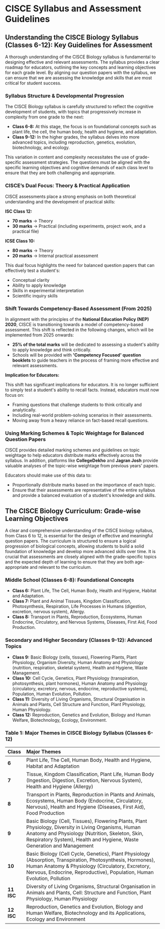 # CISCE Syllabus and Assessment Guidelines

## Understanding the CISCE Biology Syllabus (Classes 6-12): Key Guidelines for Assessment

A thorough understanding of the CISCE Biology syllabus is fundamental to designing effective and relevant assessments. The syllabus provides a clear roadmap for educators, outlining the key concepts and learning objectives for each grade level. By aligning our question papers with the syllabus, we can ensure that we are assessing the knowledge and skills that are most critical for student success.

### Syllabus Structure & Developmental Progression

The CISCE Biology syllabus is carefully structured to reflect the cognitive development of students, with topics that progressively increase in complexity from one grade to the next:

- **Class 6-8:** At this stage, the focus is on foundational concepts such as plant life, the cell, the human body, health and hygiene, and adaptation.
- **Class 9-12:** In the higher grades, the syllabus delves into more advanced topics, including reproduction, genetics, evolution, biotechnology, and ecology.

This variation in content and complexity necessitates the use of grade-specific assessment strategies. The questions must be aligned with the specific learning objectives and cognitive demands of each class level to ensure that they are both challenging and appropriate.

### CISCE’s Dual Focus: Theory & Practical Application

CISCE assessments place a strong emphasis on both theoretical understanding and the development of practical skills:

**ISC Class 12:**

- **70 marks** → Theory
- **30 marks** → Practical (including experiments, project work, and a practical file)

**ICSE Class 10:**

- **80 marks** → Theory
- **20 marks** → Internal practical assessment

This dual focus highlights the need for balanced question papers that can effectively test a student's:

- Conceptual clarity
- Ability to apply knowledge
- Skills in experimental interpretation
- Scientific inquiry skills

### Shift Towards Competency-Based Assessment (From 2025)

In alignment with the principles of the **National Education Policy (NEP) 2020**, CISCE is transitioning towards a model of competency-based assessment. This shift is reflected in the following changes, which will be implemented from 2025 onwards:

- **25% of the total marks** will be dedicated to assessing a student's ability to apply knowledge and think critically.
- Schools will be provided with **'Competency Focused' question booklets** to guide teachers in the process of framing more effective and relevant assessments.

**Implication for Educators:**

This shift has significant implications for educators. It is no longer sufficient to simply test a student's ability to recall facts. Instead, educators must now focus on:

- Framing questions that challenge students to think critically and analytically.
- Including real-world problem-solving scenarios in their assessments.
- Moving away from a heavy reliance on fact-based recall questions.

### Using Marking Schemes & Topic Weightage for Balanced Question Papers

CISCE provides detailed marking schemes and guidelines on topic weightage to help educators distribute marks effectively across the syllabus. In addition, platforms like **CollegeDekho** and **Jagran Josh** provide valuable analyses of the topic-wise weightage from previous years' papers.

Educators should make use of this data to:

- Proportionally distribute marks based on the importance of each topic.
- Ensure that their assessments are representative of the entire syllabus and provide a balanced evaluation of a student's knowledge and skills.

## The CISCE Biology Curriculum: Grade-wise Learning Objectives

A clear and comprehensive understanding of the CISCE biology syllabus, from Class 6 to 12, is essential for the design of effective and meaningful question papers. The curriculum is structured to ensure a logical progression of biological concepts, allowing students to build a solid foundation of knowledge and develop more advanced skills over time. It is crucial that assessments are closely aligned with the grade-specific topics and the expected depth of learning to ensure that they are both age-appropriate and relevant to the curriculum.

### Middle School (Classes 6-8): Foundational Concepts

- **Class 6:** Plant Life, The Cell, Human Body, Health and Hygiene, Habitat and Adaptation.
- **Class 7:** Plant and Animal Tissues, Kingdom Classification, Photosynthesis, Respiration, Life Processes in Humans (digestion, excretion, nervous system), Allergy.
- **Class 8:** Transport in Plants, Reproduction, Ecosystems, Human Endocrine, Circulatory, and Nervous Systems, Diseases, First Aid, Food Production.

### Secondary and Higher Secondary (Classes 9-12): Advanced Topics

- **Class 9:** Basic Biology (cells, tissues), Flowering Plants, Plant Physiology, Organism Diversity, Human Anatomy and Physiology (nutrition, respiration, skeletal system), Health and Hygiene, Waste Management.
- **Class 10:** Cell Cycle, Genetics, Plant Physiology (transpiration, photosynthesis, plant hormones), Human Anatomy and Physiology (circulatory, excretory, nervous, endocrine, reproductive systems), Population, Human Evolution, Pollution.
- **Class 11:** Diversity of Living Organisms, Structural Organisation in Animals and Plants, Cell Structure and Function, Plant Physiology, Human Physiology.
- **Class 12:** Reproduction, Genetics and Evolution, Biology and Human Welfare, Biotechnology, Ecology, Environment.

### Table 1: Major Themes in CISCE Biology Syllabus (Classes 6-12)

| Class | Major Themes |
| :--- | :--- |
| **6** | Plant Life, The Cell, Human Body, Health and Hygiene, Habitat and Adaptation |
| **7** | Tissue, Kingdom Classification, Plant Life, Human Body (Ingestion, Digestion, Excretion, Nervous System), Health and Hygiene (Allergy) |
| **8** | Transport in Plants, Reproduction in Plants and Animals, Ecosystems, Human Body (Endocrine, Circulatory, Nervous), Health and Hygiene (Diseases, First Aid), Food Production |
| **9** | Basic Biology (Cell, Tissues), Flowering Plants, Plant Physiology, Diversity in Living Organisms, Human Anatomy and Physiology (Nutrition, Skeleton, Skin, Respiratory System), Health and Hygiene, Waste Generation and Management |
| **10** | Basic Biology (Cell Cycle, Genetics), Plant Physiology (Absorption, Transpiration, Photosynthesis, Hormones), Human Anatomy & Physiology (Circulatory, Excretory, Nervous, Endocrine, Reproductive), Population, Human Evolution, Pollution |
| **11 ISC** | Diversity of Living Organisms, Structural Organisation in Animals and Plants, Cell: Structure and Function, Plant Physiology, Human Physiology |
| **12 ISC** | Reproduction, Genetics and Evolution, Biology and Human Welfare, Biotechnology and its Applications, Ecology and Environment |
